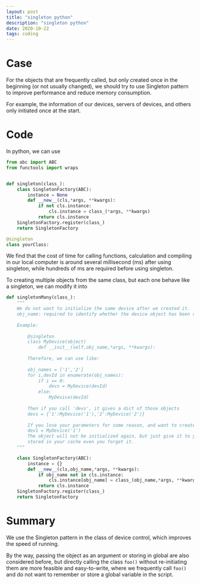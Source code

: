 ```yaml
---
layout: post
title: "singleton python"
description: "singleton python"
date: 2020-10-22
tags: coding
---
```


# Case

For the objects that are frequently called, but only created once in the beginning (or not usually changed), we should try to use Singleton pattern to improve performance and reduce memory consumption.

For example, the information of our devices, servers of devices, and others only initiated once at the start. 



# Code

In python, we can use

```python
from abc import ABC
from functools import wraps


def singleton(class_):
    class SingletonFactory(ABC):
        instance = None
        def __new__(cls,*args, **kwargs):
            if not cls.instance:
                cls.instance = class_(*args, **kwargs)
            return cls.instance
    SingletonFactory.register(class_)
    return SingletonFactory

@singleton
class yourClass:
```



We find that the cost of time for calling functions, calculation and compiling in our local computer is around several millisecond (ms) after using singleton, while hundreds of ms are required before using singleton. 



To creating multiple objects from the same class, but each one behave like a singleton, we can modify it into

```python
def singletonMany(class_):
    """
    We do not want to initialize the same device after we created it.
    obj_name: required to identify whether the device object has been created
    
    Example: 
        
        @singleton
        class MyDevice(object)
            def __init__(self,obj_name,*args, **kwargs):
        
        Therefore, we can use like: 
        
        obj_names = ['1','2']
        for i,devId in enumerate(obj_names):
            if i == 0:
                devs = MyDevice(devId)
            else:
                MyDevice(devId)
        
        Then if you call 'devs', it gives a dict of those objects
        devs = {'1':MyDevice('1'),'2':MyDevice('2')}
        
        If you lose your parameters for some reason, and want to create it again, 
        dev1 = MyDevice('1')
        The object will not be initialized again, but just give it to you, since it always 
        stored in your cache even you forget it.
    """

    class SingletonFactory(ABC):
        instance = {}
        def __new__(cls,obj_name,*args, **kwargs):
            if obj_name not in cls.instance:
                cls.instance[obj_name] = class_(obj_name,*args, **kwargs)
            return cls.instance
    SingletonFactory.register(class_)
    return SingletonFactory
```

# Summary

We use the Singleton pattern in the class of device control, which improves the speed of running. 

By the way, passing the object as an argument or storing in global are also considered before, but directly calling the class `foo()` without re-initiating them are more feasible and easy-to-write, where we frequently call `foo()` and do not want to remember or store a global variable in the script. 



 

